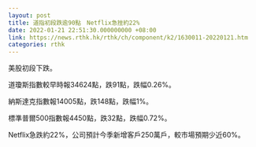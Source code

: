 ```yaml
---
layout: post
title: 道指初段跌逾90點　Netflix急挫約22%
date: 2022-01-21 22:51:30.000000000 +08:00
link: https://news.rthk.hk/rthk/ch/component/k2/1630011-20220121.htm
categories: rthk
---
```


美股初段下跌。

道瓊斯指數較早時報34624點，跌91點，跌幅0.26%。

納斯達克指數報14005點，跌148點，跌幅1%。

標準普爾500指數報4450點，跌32點，跌幅0.72%。

Netflix急跌約22%，公司預計今季新增客戶250萬戶，較市場預期少近60%。
